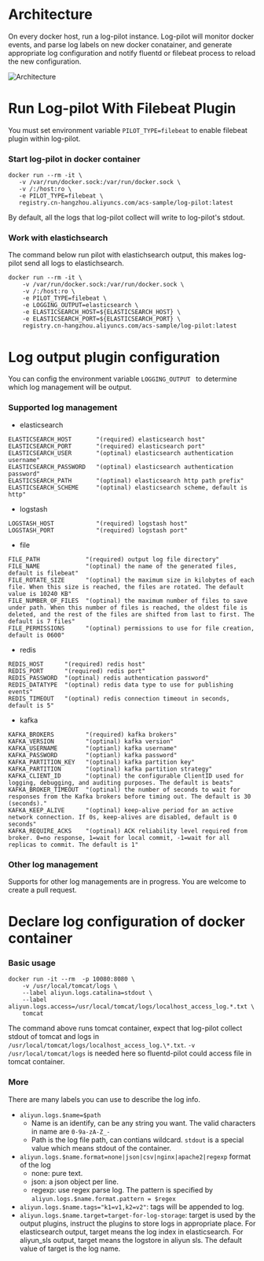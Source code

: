 Architecture
============

On every docker host, run a log-pilot instance. Log-pilot will monitor docker events, and parse log labels on new docker conatainer, and generate appropriate log configuration and notify fluentd or filebeat process to reload the new configuration.

![Architecture](architecture.png)

Run Log-pilot With Filebeat Plugin
=================================

You must set environment variable ```PILOT_TYPE=filebeat``` to enable filebeat plugin within log-pilot.

### Start log-pilot in docker container

```
docker run --rm -it \
   -v /var/run/docker.sock:/var/run/docker.sock \
   -v /:/host:ro \
   -e PILOT_TYPE=filebeat \
   registry.cn-hangzhou.aliyuncs.com/acs-sample/log-pilot:latest
```

By default, all the logs that log-pilot collect will write to log-pilot's stdout. 

### Work with elastichsearch

The command below run pilot with elastichsearch output, this makes log-pilot send all logs to elastichsearch.

```
docker run --rm -it \
    -v /var/run/docker.sock:/var/run/docker.sock \
    -v /:/host:ro \
    -e PILOT_TYPE=filebeat \
    -e LOGGING_OUTPUT=elasticsearch \
    -e ELASTICSEARCH_HOST=${ELASTICSEARCH_HOST} \
    -e ELASTICSEARCH_PORT=${ELASTICSEARCH_PORT} \
    registry.cn-hangzhou.aliyuncs.com/acs-sample/log-pilot:latest
```

Log output plugin configuration
===============================

You can config the environment variable ```LOGGING_OUTPUT ``` to determine which log management will be output.

### Supported log management

- elasticsearch

```
ELASTICSEARCH_HOST       "(required) elasticsearch host"
ELASTICSEARCH_PORT       "(required) elasticsearch port"
ELASTICSEARCH_USER       "(optinal) elasticsearch authentication username"
ELASTICSEARCH_PASSWORD   "(optinal) elasticsearch authentication password"
ELASTICSEARCH_PATH       "(optinal) elasticsearch http path prefix"
ELASTICSEARCH_SCHEME     "(optinal) elasticsearch scheme, default is http"
```

- logstash

```
LOGSTASH_HOST            "(required) logstash host"
LOGSTASH_PORT            "(required) logstash port"
```

- file

```
FILE_PATH             "(required) output log file directory"
FILE_NAME             "(optinal) the name of the generated files, default is filebeat"
FILE_ROTATE_SIZE      "(optinal) the maximum size in kilobytes of each file. When this size is reached, the files are rotated. The default value is 10240 KB"
FILE_NUMBER_OF_FILES  "(optinal) the maximum number of files to save under path. When this number of files is reached, the oldest file is deleted, and the rest of the files are shifted from last to first. The default is 7 files"
FILE_PERMISSIONS      "(optinal) permissions to use for file creation, default is 0600"
```

- redis

```
REDIS_HOST      "(required) redis host"
REDIS_PORT      "(required) redis port"
REDIS_PASSWORD  "(optinal) redis authentication password"
REDIS_DATATYPE  "(optinal) redis data type to use for publishing events"
REDIS_TIMEOUT   "(optinal) redis connection timeout in seconds, default is 5"
```

- kafka

```
KAFKA_BROKERS         "(required) kafka brokers"
KAFKA_VERSION         "(optinal) kafka version"
KAFKA_USERNAME        "(optianl) kafka username"
KAFKA_PASSWORD        "(optianl) kafka password"
KAFKA_PARTITION_KEY   "(optinal) kafka partition key"
KAFKA_PARTITION       "(optinal) kafka partition strategy"
KAFKA_CLIENT_ID       "(optinal) the configurable ClientID used for logging, debugging, and auditing purposes. The default is beats"
KAFKA_BROKER_TIMEOUT  "(optinal) the number of seconds to wait for responses from the Kafka brokers before timing out. The default is 30 (seconds)."
KAFKA_KEEP_ALIVE      "(optinal) keep-alive period for an active network connection. If 0s, keep-alives are disabled, default is 0 seconds"
KAFKA_REQUIRE_ACKS    "(optinal) ACK reliability level required from broker. 0=no response, 1=wait for local commit, -1=wait for all replicas to commit. The default is 1"
```

### Other log management

Supports for other log managements are in progress. You are welcome to create a pull request.

Declare log configuration of docker container
=============================================

### Basic usage

```
docker run -it --rm  -p 10080:8080 \
    -v /usr/local/tomcat/logs \
    --label aliyun.logs.catalina=stdout \
    --label aliyun.logs.access=/usr/local/tomcat/logs/localhost_access_log.*.txt \
    tomcat
```

The command above runs tomcat container, expect that log-pilot collect stdout of tomcat and logs in `/usr/local/tomcat/logs/localhost_access_log.\*.txt`. `-v /usr/local/tomcat/logs` is needed here so fluentd-pilot could access file in tomcat container.

### More

There are many labels you can use to describe the log info. 

- `aliyun.logs.$name=$path`
    - Name is an identify, can be any string you want. The valid characters in name are `0-9a-zA-Z_-`
    - Path is the log file path, can contians wildcard. `stdout` is a special value which means stdout of the container.
- `aliyun.logs.$name.format=none|json|csv|nginx|apache2|regexp` format of the log
    - none: pure text.
    - json: a json object per line.
    - regexp: use regex parse log. The pattern is specified by `aliyun.logs.$name.format.pattern = $regex`
- `aliyun.logs.$name.tags="k1=v1,k2=v2"`: tags will be appended to log. 
- `aliyun.logs.$name.target=target-for-log-storage`: target is used by the output plugins, instruct the plugins to store
logs in appropriate place. For elasticsearch output, target means the log index in elasticsearch. For aliyun_sls output,
target means the logstore in aliyun sls. The default value of target is the log name.
